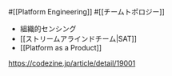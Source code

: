 #[[Platform Engineering]] #[[チームトポロジー]]

- 組織的センシング
- [[ストリームアラインドチーム|SAT]]
- [[Platform as a Product]]

<https://codezine.jp/article/detail/19001>